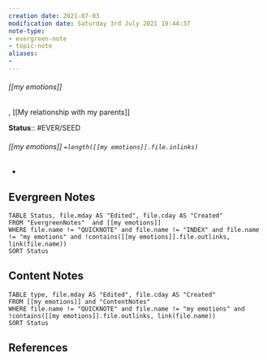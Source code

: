 ```yaml
---
creation date: 2021-07-03
modification date: Saturday 3rd July 2021 19:44:37
note-type: 
- evergreen-note
- topic-note
aliases:
- 
---
```

 
###### [[my emotions]]

, [[My relationship with my parents]]

**Status**:: #EVER/SEED
###### [[my emotions]] `=length([[my emotions]].file.inlinks)` 

- 


## Evergreen Notes
```dataview
TABLE Status, file.mday AS "Edited", file.cday AS "Created"
FROM "EvergreenNotes"  and [[my emotions]]
WHERE file.name != "QUICKNOTE" and file.name != "INDEX" and file.name != "my emotions" and !contains([[my emotions]].file.outlinks, link(file.name))
SORT Status
```
## Content Notes
```dataview
TABLE type, file.mday AS "Edited", file.cday AS "Created"
FROM [[my emotions]] and "ContentNotes"
WHERE file.name != "QUICKNOTE" and file.name != "my emotions" and !contains([[my emotions]].file.outlinks, link(file.name))
SORT Status
```

## References